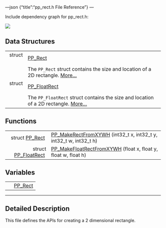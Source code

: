 —json {“title”:“pp\_rect.h File Reference”} —

Include dependency graph for pp\_rect.h:

![](/docs/native-client/pepper_beta/c/pp__rect_8h__incl.png)

Data Structures
---------------

<table><tbody><tr class="odd"><td style="text-align: right;">struct  </td><td><a href="/docs/native-client/pepper_beta/c/struct_p_p___rect/" class="el">PP_Rect</a></td></tr><tr class="even"><td style="text-align: right;"> </td><td>The <code>PP_Rect</code> struct contains the size and location of a 2D rectangle. <a href="/docs/native-client/pepper_beta/c/struct_p_p___rect#details">More…</a><br />
</td></tr><tr class="odd"><td style="text-align: right;">struct  </td><td><a href="/docs/native-client/pepper_beta/c/struct_p_p___float_rect/" class="el">PP_FloatRect</a></td></tr><tr class="even"><td style="text-align: right;"> </td><td>The <code>PP_FloatRect</code> struct contains the size and location of a 2D rectangle. <a href="/docs/native-client/pepper_beta/c/struct_p_p___float_rect#details">More…</a><br />
</td></tr></tbody></table>

Functions
---------

<table><tbody><tr class="odd"><td style="text-align: right;">struct <a href="/docs/native-client/pepper_beta/c/struct_p_p___rect/" class="el">PP_Rect</a> </td><td><a href="/docs/native-client/pepper_beta/c/group___functions#gaf868e2929269ef195241b79a015fcf61" class="el">PP_MakeRectFromXYWH</a> (int32_t x, int32_t y, int32_t w, int32_t h)</td></tr><tr class="even"><td style="text-align: right;">struct <a href="/docs/native-client/pepper_beta/c/struct_p_p___float_rect/" class="el">PP_FloatRect</a> </td><td><a href="/docs/native-client/pepper_beta/c/group___functions#ga0d58c0f7ab657c5cdd92afe7b5da0fce" class="el">PP_MakeFloatRectFromXYWH</a> (float x, float y, float w, float h)</td></tr></tbody></table>

Variables
---------

<table><tbody><tr class="odd"><td style="text-align: right;"> </td><td><a href="/docs/native-client/pepper_beta/c/group___structs#gaa91d0179e9f1f1bd3b6f3415f75c9ff1" class="el">PP_Rect</a></td></tr></tbody></table>

------------------------------------------------------------------------

<span id="details" class="anchor" style="margin: 0;"></span>

Detailed Description
--------------------

This file defines the APIs for creating a 2 dimensional rectangle.
